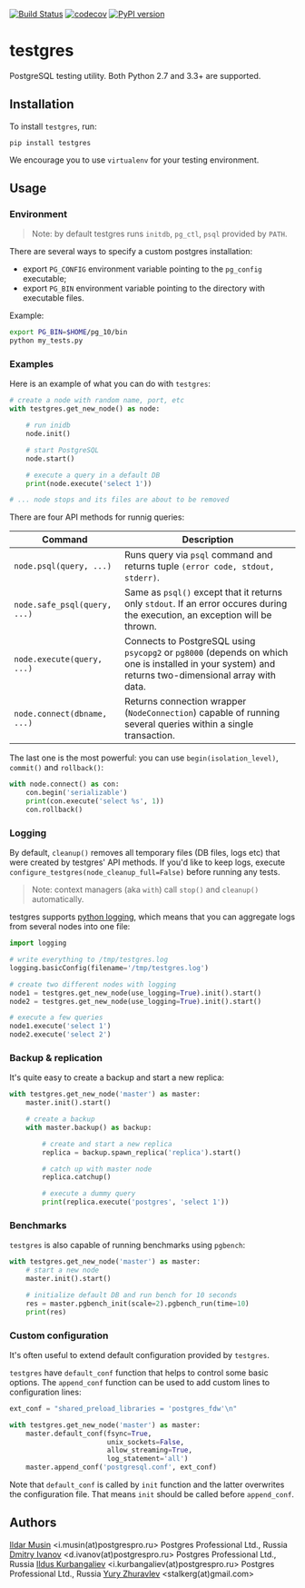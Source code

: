 [![Build Status](https://travis-ci.org/postgrespro/testgres.svg?branch=master)](https://travis-ci.org/postgrespro/testgres)
[![codecov](https://codecov.io/gh/postgrespro/testgres/branch/master/graph/badge.svg)](https://codecov.io/gh/postgrespro/testgres)
[![PyPI version](https://badge.fury.io/py/testgres.svg)](https://badge.fury.io/py/testgres)

# testgres

PostgreSQL testing utility. Both Python 2.7 and 3.3+ are supported.


## Installation

To install `testgres`, run:

```
pip install testgres
```

We encourage you to use `virtualenv` for your testing environment.


## Usage

### Environment

> Note: by default testgres runs `initdb`, `pg_ctl`, `psql` provided by `PATH`.

There are several ways to specify a custom postgres installation:

* export `PG_CONFIG` environment variable pointing to the `pg_config` executable;
* export `PG_BIN` environment variable pointing to the directory with executable files.

Example:

```bash
export PG_BIN=$HOME/pg_10/bin
python my_tests.py
```


### Examples

Here is an example of what you can do with `testgres`:

```python
# create a node with random name, port, etc
with testgres.get_new_node() as node:

    # run inidb
    node.init()

    # start PostgreSQL
    node.start()

    # execute a query in a default DB
    print(node.execute('select 1'))

# ... node stops and its files are about to be removed
```

There are four API methods for runnig queries:

| Command | Description |
|----------------------------------|-----------------------------------------------------------------------------------------------------------------------------------------------------|
| `node.psql(query, ...)` | Runs query via `psql` command and returns tuple `(error code, stdout, stderr)`. |
| `node.safe_psql(query, ...)` | Same as `psql()` except that it returns only `stdout`. If an error occures during the execution, an exception will be thrown. |
| `node.execute(query, ...)` | Connects to PostgreSQL using `psycopg2` or `pg8000` (depends on which one is installed in your system) and returns two-dimensional array with data. |
| `node.connect(dbname, ...)` | Returns connection wrapper (`NodeConnection`) capable of running several queries within a single transaction. |

The last one is the most powerful: you can use `begin(isolation_level)`, `commit()` and `rollback()`:
```python
with node.connect() as con:
    con.begin('serializable')
    print(con.execute('select %s', 1))
    con.rollback()
```


### Logging

By default, `cleanup()` removes all temporary files (DB files, logs etc) that were created by testgres' API methods.
If you'd like to keep logs, execute `configure_testgres(node_cleanup_full=False)` before running any tests.

> Note: context managers (aka `with`) call `stop()` and `cleanup()` automatically.

testgres supports [python logging](https://docs.python.org/3.6/library/logging.html),
which means that you can aggregate logs from several nodes into one file:

```python
import logging

# write everything to /tmp/testgres.log
logging.basicConfig(filename='/tmp/testgres.log')

# create two different nodes with logging
node1 = testgres.get_new_node(use_logging=True).init().start()
node2 = testgres.get_new_node(use_logging=True).init().start()

# execute a few queries
node1.execute('select 1')
node2.execute('select 2')
```


### Backup & replication

It's quite easy to create a backup and start a new replica:

```python
with testgres.get_new_node('master') as master:
    master.init().start()

    # create a backup
    with master.backup() as backup:

        # create and start a new replica
        replica = backup.spawn_replica('replica').start()

        # catch up with master node
        replica.catchup()

        # execute a dummy query
        print(replica.execute('postgres', 'select 1'))
```

### Benchmarks

`testgres` is also capable of running benchmarks using `pgbench`:

```python
with testgres.get_new_node('master') as master:
    # start a new node
    master.init().start()

    # initialize default DB and run bench for 10 seconds
    res = master.pgbench_init(scale=2).pgbench_run(time=10)
    print(res)
```

### Custom configuration

It's often useful to extend default configuration provided by `testgres`.

`testgres` have `default_conf` function that helps to control some basic
options. The `append_conf` function can be used to add custom
lines to configuration lines:

```python
ext_conf = "shared_preload_libraries = 'postgres_fdw'\n"

with testgres.get_new_node('master') as master:
	master.default_conf(fsync=True,
						unix_sockets=False,
						allow_streaming=True,
						log_statement='all')
	master.append_conf('postgresql.conf', ext_conf)
```

Note that `default_conf` is called by `init` function and the latter overwrites
the configuration file. That means `init` should be called before `append_conf`.

## Authors

[Ildar Musin](https://github.com/zilder) <i.musin(at)postgrespro.ru> Postgres Professional Ltd., Russia
[Dmitry Ivanov](https://github.com/funbringer) <d.ivanov(at)postgrespro.ru> Postgres Professional Ltd., Russia
[Ildus Kurbangaliev](https://github.com/ildus) <i.kurbangaliev(at)postgrespro.ru> Postgres Professional Ltd., Russia
[Yury Zhuravlev](https://github.com/stalkerg) <stalkerg(at)gmail.com>
